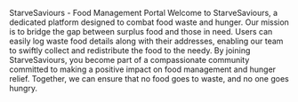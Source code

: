 StarveSaviours - Food Management Portal
Welcome to StarveSaviours, a dedicated platform designed to combat food waste and hunger. Our mission is to bridge the gap between surplus food and those in need. 
Users can easily log waste food details along with their addresses, enabling our team to swiftly collect and redistribute the food to the needy. 
By joining StarveSaviours, you become part of a compassionate community committed to making a positive impact on food management and hunger relief. 
Together, we can ensure that no food goes to waste, and no one goes hungry.
